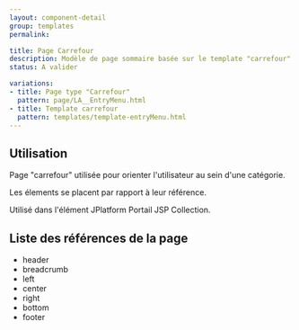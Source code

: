 ```yaml
---
layout: component-detail
group: templates
permalink:

title: Page Carrefour
description: Modèle de page sommaire basée sur le template "carrefour". 
status: A valider

variations:
- title: Page type "Carrefour"
  pattern: page/LA__EntryMenu.html
- title: Template carrefour
  pattern: templates/template-entryMenu.html
---
```

## Utilisation

Page "carrefour" utilisée pour orienter l'utilisateur au sein d'une catégorie.

Les élements se placent par rapport à leur référence.

Utilisé dans l'élément JPlatform Portail JSP Collection.


## Liste des références de la page

* header
* breadcrumb
* left
* center
* right
* bottom
* footer